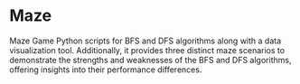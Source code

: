 # Maze
Maze Game
Python scripts for BFS and DFS algorithms along with a data visualization tool. Additionally, it provides three distinct maze scenarios to demonstrate the strengths and weaknesses of the BFS and DFS algorithms, offering insights into their performance differences.
